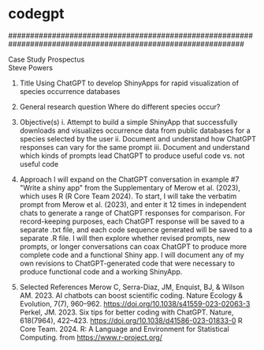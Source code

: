 # codegpt

##############################################################################################################

Case Study Prospectus <br>
Steve Powers

1. Title 
Using ChatGPT to develop ShinyApps for rapid visualization of species occurrence databases 

2. General research question
Where do different species occur? 

3. Objective(s)
i. Attempt to build a simple ShinyApp that successfully downloads and visualizes occurrence data from public databases for a species selected by the user
ii. Document and understand how ChatGPT responses can vary for the same prompt
iii. Document and understand which kinds of prompts lead ChatGPT to produce useful code vs. not useful code 

4. Approach 
I will expand on the ChatGPT conversation in example #7 "Write a shiny app" from the Supplementary of Merow et al. (2023), which uses R (R Core Team 2024). To start, I will take the verbatim prompt from Merow et al. (2023), and enter it 12 times in independent chats to generate a range of ChatGPT responses for comparison. For record-keeping purposes, each ChatGPT response will be saved to a separate .txt file, and each code sequence generated will be saved to a separate .R file. I will then explore whether revised prompts, new prompts, or longer conversations can coax ChatGPT to produce more complete code and a functional Shiny app. I will document any of my own revisions to ChatGPT-generated code that were necessary to produce functional code and a working ShinyApp. 

5. Selected References
Merow C, Serra-Diaz, JM, Enquist, BJ, & Wilson AM. 2023. AI chatbots can boost scientific coding. Nature Ecology & Evolution, 7(7), 960–962. https://doi.org/10.1038/s41559-023-02063-3
Perkel, JM. 2023. Six tips for better coding with ChatGPT. Nature, 618(7964), 422–423. https://doi.org/10.1038/d41586-023-01833-0
R Core Team. 2024. R: A Language and Environment for Statistical Computing. from https://www.r-project.org/
